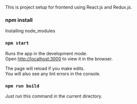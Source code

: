 This is project setup for frontend using React.js and Redux.js.

### npm install 
Installing node_modules 

### `npm start`

Runs the app in the development mode.<br>
Open [http://localhost:3000](http://localhost:3000) to view it in the browser.

The page will reload if you make edits.<br>
You will also see any lint errors in the console.

### `npm run build`

Just run this command in the current directory. 
